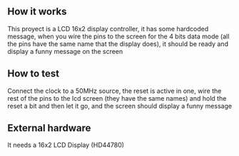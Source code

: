 <!---

This file is used to generate your project datasheet. Please fill in the information below and delete any unused
sections.

You can also include images in this folder and reference them in the markdown. Each image must be less than
512 kb in size, and the combined size of all images must be less than 1 MB.
-->

## How it works

This proyect is a LCD 16x2 display controller, it has some hardcoded message, when you wire the pins to the screen for the 4 bits data mode (all the pins have the same name that the display does), it should be ready and display a funny message on the screen

## How to test

Connect the clock to a 50MHz source, the reset is active in one, wire the rest of the pins to the lcd screen (they have the same names) and hold the reset a bit and then let it go, and the screen should display a funny message

## External hardware

It needs a 16x2 LCD Display (HD44780)
